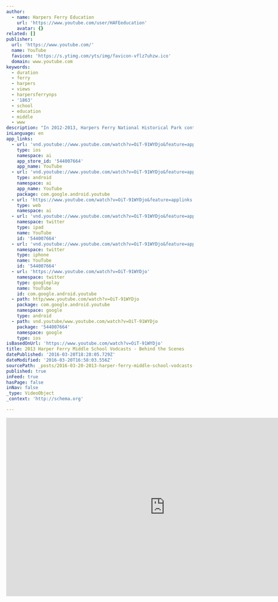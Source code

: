 ```yaml
---
author:
  - name: Harpers Ferry Education
    url: 'https://www.youtube.com/user/HAFEeducation'
    avatar: {}
related: []
publisher:
  url: 'https://www.youtube.com/'
  name: YouTube
  favicon: 'https://s.ytimg.com/yts/img/favicon-vflz7uhzw.ico'
  domain: www.youtube.com
keywords:
  - duration
  - ferry
  - harpers
  - views
  - harpersferrynps
  - '1863'
  - school
  - education
  - middle
  - www
description: "In 2012-2013, Harpers Ferry National Historical Park continued its partnership with Harpers Ferry Middle School to produce student-created videos about Harpers Ferry's history. This is the fifth year of the project, and this year the focus is on the year 1863."
inLanguage: en
app_links:
  - url: 'vnd.youtube://www.youtube.com/watch?v=OiT-91WYDjo&feature=applinks'
    type: ios
    namespace: ai
    app_store_id: '544007664'
    app_name: YouTube
  - url: 'vnd.youtube://www.youtube.com/watch?v=OiT-91WYDjo&feature=applinks'
    type: android
    namespace: ai
    app_name: YouTube
    package: com.google.android.youtube
  - url: 'https://www.youtube.com/watch?v=OiT-91WYDjo&feature=applinks'
    type: web
    namespace: ai
  - url: 'vnd.youtube://www.youtube.com/watch?v=OiT-91WYDjo&feature=applinks'
    namespace: twitter
    type: ipad
    name: YouTube
    id: '544007664'
  - url: 'vnd.youtube://www.youtube.com/watch?v=OiT-91WYDjo&feature=applinks'
    namespace: twitter
    type: iphone
    name: YouTube
    id: '544007664'
  - url: 'https://www.youtube.com/watch?v=OiT-91WYDjo'
    namespace: twitter
    type: googleplay
    name: YouTube
    id: com.google.android.youtube
  - path: http/www.youtube.com/watch?v=OiT-91WYDjo
    package: com.google.android.youtube
    namespace: google
    type: android
  - path: vnd.youtube/www.youtube.com/watch?v=OiT-91WYDjo
    package: '544007664'
    namespace: google
    type: ios
isBasedOnUrl: 'https://www.youtube.com/watch?v=OiT-91WYDjo'
title: 2013 Harper Ferry Middle School Vodcasts - Behind the Scenes
datePublished: '2016-03-20T18:28:05.729Z'
dateModified: '2016-03-20T16:58:03.556Z'
sourcePath: _posts/2016-03-20-2013-harper-ferry-middle-school-vodcasts-behind-the-scenes.md
published: true
inFeed: true
hasPage: false
inNav: false
_type: VideoObject
_context: 'http://schema.org'

---
```

<iframe src="https://cdn.embedly.com/widgets/media.html?src=https%3A%2F%2Fwww.youtube.com%2Fembed%2FOiT-91WYDjo%3Ffeature%3Doembed&amp;url=https%3A%2F%2Fwww.youtube.com%2Fwatch%3Fv%3DOiT-91WYDjo&amp;image=https%3A%2F%2Fi.ytimg.com%2Fvi%2FOiT-91WYDjo%2Fhqdefault.jpg&amp;key=b7d04c9b404c499eba89ee7072e1c4f7&amp;type=text%2Fhtml&amp;schema=youtube" width="854" height="480" scrolling="no" frameborder="0" allowfullscreen="allowfullscreen" style=""></iframe>